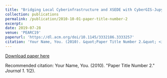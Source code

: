 ```yaml
---
title: "Bridging Local Cyberinfrastructure and XSEDE with CyberGIS-Jupyter"
collection: publications
permalink: /publication/2010-10-01-paper-title-number-2
excerpt:
date: 2019-07-28
venue: 'PEARC19'
paperurl: 'https://dl.acm.org/doi/10.1145/3332186.3333257'
citation: 'Your Name, You. (2010). &quot;Paper Title Number 2.&quot; <i>Journal 1</i>. 1(2).'
---
```


[Download paper here](http://academicpages.github.io/files/paper2.pdf)

Recommended citation: Your Name, You. (2010). "Paper Title Number 2." <i>Journal 1</i>. 1(2).
